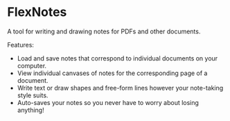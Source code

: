# FlexNotes
A tool for writing and drawing notes for PDFs and other documents.

Features:
- Load and save notes that correspond to individual documents on your computer.
- View individual canvases of notes for the corresponding page of a document.
- Write text or draw shapes and free-form lines however your note-taking style suits.
- Auto-saves your notes so you never have to worry about losing anything!
